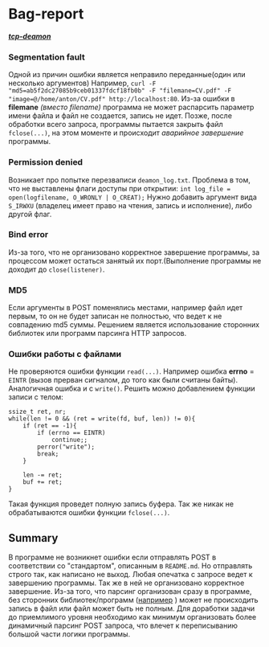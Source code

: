 # **Bag-report**
__*[tcp-deamon](https://github.com/nikonok/tcpdeamon)*__

### Segmentation fault
Одной из причин ошибки является неправило переданные(один или несколько аргументов)
Например, `curl -F "md5=ab5f2dc27085b9ceb01337fdcf18fb0b" -F "filemane=CV.pdf" -F "image=@/home/anton/CV.pdf" http://localhost:80`. Из-за ошибки в __filemane__ *(вместо filename)* программа не может распарсить параметр имени файла и файл не создается, запись не идет. Позже, после обработки всего запроса, программы пытается закрыть файл `fclose(...)`, на этом моменте и происходит *аварийное завершение* программы.

### Permission denied
Возникает про попытке перезваписи `deamon_log.txt`.
Проблема в том, что не выставлены флаги доступы при открытии: `int log_file = open(logfilename, O_WRONLY | O_CREAT);`
Нужно добавить аргумент вида `S_IRWXU` (владелец имеет право на чтения, запись и исполнение), либо другой флаг.

### Bind error
Из-за того, что не организовано корректное завершение программы, за процессом может остаться занятый их порт.(Выполнение программы не доходит до `close(listener)`.

### MD5
Если аргументы в POST поменялись местами, например файл идет первым, то он не будет записан не полностью, что ведет к не совпадению md5 суммы. Решением является использование сторонних библиотек или программ парсинга HTTP запросов.

### Ошибки работы с файлами
Не проверяются ошибки функции `read(...)`. Например ошибка __errno__ = `EINTR` (вызов прерван сигналом, до того как были считаны байты). Аналогичная ошибка и с `write()`. Решить можно добавлением функции записи с телом:
```
ssize_t ret, nr;
while(len != 0 && (ret = write(fd, buf, len)) != 0){
    if (ret == -1){
        if (errno == EINTR)
            continue;;
        perror("write");
        break;
    }

    len -= ret;
    buf += ret;
}
```
Такая функция проведет полную запись буфера.
Так же никак не обрабатываются ошибки функции `fclose(...)`.


## Summary
В программе не возникнет ошибки если отправлять POST в соответствии со "стандартом", описанным в `README.md`.
Но отправлять строго так, как написано не выход. Любая опечатка с запросе ведет к завершению программы.
Так же в ней не организовано корректное завершение.
Из-за того, что парсинг организован сразу в программе, без сторонних библиотек/программ ([например](https://github.com/nodejs/http-parser) ) может не происходить запись в файл или файл может быть не полным.
Для доработки задачи до приемлимого уровня необходимо как минимум организовать более динамичный парсинг POST запроса, что влечет к переписыванию большой части логики программы.
